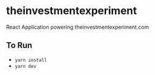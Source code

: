 # theinvestmentexperiment
React Application powering theinvestmentexperiment.com

## To Run

* `yarn install`
* `yarn dev`